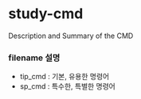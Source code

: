 # study-cmd
Description and Summary of the CMD

### filename 설명
- tip_cmd : 기본, 유용한 명령어
- sp_cmd : 특수한, 특별한 명령어
